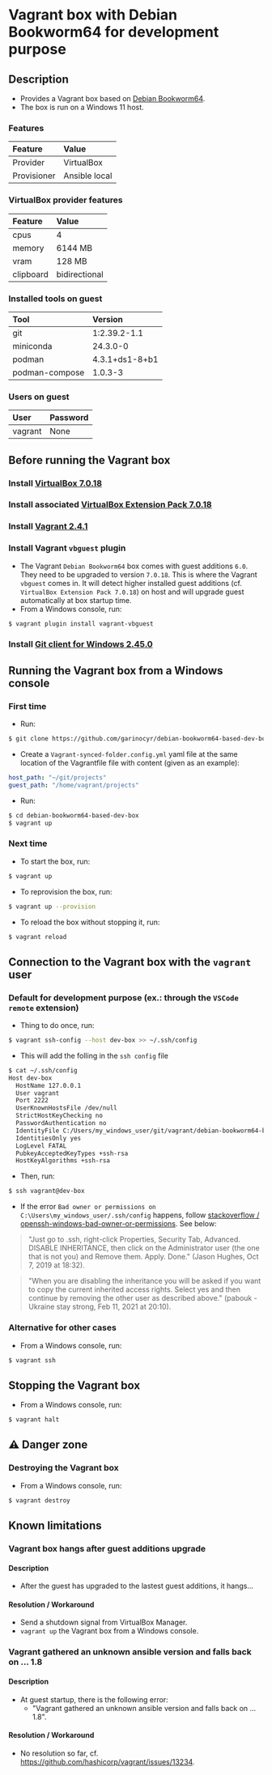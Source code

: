 # Vagrant box with Debian Bookworm64 for development purpose

## Description

* Provides a Vagrant box based on [Debian Bookworm64](https://app.vagrantup.com/debian/boxes/bookworm64).
* The box is run on a Windows 11 host.

### Features

|Feature    |Value        |
|:----------|:------------|
|Provider   |VirtualBox   |
|Provisioner|Ansible local|

### VirtualBox provider features

|Feature  |Value        |
|:--------|:------------|
|cpus     |4            |
|memory   |6144 MB      |
|vram     |128 MB       |
|clipboard|bidirectional|

### Installed tools on guest

|Tool          |Version       |
|:-------------|:-------------|
|git           |1:2.39.2-1.1  |
|miniconda     |24.3.0-0      |
|podman        |4.3.1+ds1-8+b1|
|podman-compose|1.0.3-3       |

### Users on guest

|User   |Password|
|:------|:-------|
|vagrant|None    |

## Before running the Vagrant box

### Install [VirtualBox 7.0.18](https://www.virtualbox.org/)

### Install associated [VirtualBox Extension Pack 7.0.18](https://www.virtualbox.org/wiki/Downloads)

### Install [Vagrant 2.4.1](https://www.vagrantup.com/)

### Install Vagrant `vbguest` plugin

* The Vagrant `Debian Bookworm64` box comes with guest additions `6.0`. They need to be upgraded to version `7.0.18`. This is where the Vagrant `vbguest` comes in. It will detect higher installed guest additions (cf. `VirtualBox Extension Pack 7.0.18`) on host and will upgrade guest automatically at box startup time.
* From a Windows console, run:
```sh
$ vagrant plugin install vagrant-vbguest
```

### Install [Git client for Windows 2.45.0](https://git-scm.com/download/win)

## Running the Vagrant box from a Windows console

### First time

* Run:
```sh
$ git clone https://github.com/garinocyr/debian-bookworm64-based-dev-box.git
```
* Create a `Vagrant-synced-folder.config.yml` yaml file at the same location of the Vagrantfile file with content (given as an example):
```yaml
host_path: "~/git/projects"
guest_path: "/home/vagrant/projects"
```
* Run:
```sh
$ cd debian-bookworm64-based-dev-box
$ vagrant up
```

### Next time

* To start the box, run:
```sh
$ vagrant up
```

* To reprovision the box, run:
```sh
$ vagrant up --provision
```

* To reload the box without stopping it, run:
```sh
$ vagrant reload
```

## Connection to the Vagrant box with the `vagrant` user

### Default for development purpose (ex.: through the `VSCode remote` extension)

* Thing to do once, run:
```sh
$ vagrant ssh-config --host dev-box >> ~/.ssh/config
```
* This will add the folling in the `ssh config` file
```sh
$ cat ~/.ssh/config
Host dev-box
  HostName 127.0.0.1
  User vagrant
  Port 2222
  UserKnownHostsFile /dev/null
  StrictHostKeyChecking no
  PasswordAuthentication no
  IdentityFile C:/Users/my_windows_user/git/vagrant/debian-bookworm64-based-dev-box/.vagrant/machines/default/virtualbox/private_key
  IdentitiesOnly yes
  LogLevel FATAL
  PubkeyAcceptedKeyTypes +ssh-rsa
  HostKeyAlgorithms +ssh-rsa
```
* Then, run:
```sh
$ ssh vagrant@dev-box
```
* If the error `Bad owner or permissions on C:\Users\my_windows_user/.ssh/config` happens, follow [stackoverflow / openssh-windows-bad-owner-or-permissions](https://stackoverflow.com/questions/49926386/openssh-windows-bad-owner-or-permissions/58275268#58275268). See below:

> "Just go to .ssh, right-click Properties, Security Tab, Advanced. DISABLE INHERITANCE, then click on the Administrator user (the one that is not you) and Remove them. Apply. Done." (Jason Hughes, Oct 7, 2019 at 18:32).

> "When you are disabling the inheritance you will be asked if you want to copy the current inherited access rights. Select yes and then continue by removing the other user as described above." (pabouk - Ukraine stay strong, Feb 11, 2021 at 20:10).

### Alternative for other cases

* From a Windows console, run:
```sh
$ vagrant ssh
```

## Stopping the Vagrant box

* From a Windows console, run:
```sh
$ vagrant halt
```

## ⚠️ Danger zone

### Destroying the Vagrant box

* From a Windows console, run:
```sh
$ vagrant destroy
```

## Known limitations

### Vagrant box hangs after guest additions upgrade

#### Description

* After the guest has upgraded to the lastest guest additions, it hangs...

#### Resolution / Workaround

* Send a shutdown signal from VirtualBox Manager.
* `vagrant up` the Vagrant box from a Windows console.

### Vagrant gathered an unknown ansible version and falls back on ... 1.8

#### Description

* At guest startup, there is the following error:
  * "Vagrant gathered an unknown ansible version and falls back on ... 1.8".

#### Resolution / Workaround

* No resolution so far, cf. https://github.com/hashicorp/vagrant/issues/13234.
